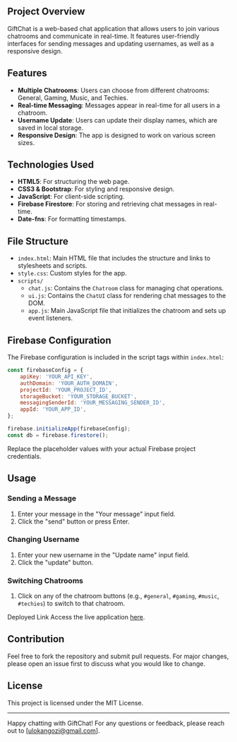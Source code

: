 ## Project Overview
GiftChat is a web-based chat application that allows users to join various chatrooms and communicate in real-time. It features user-friendly interfaces for sending messages and updating usernames, as well as a responsive design.

## Features
- **Multiple Chatrooms**: Users can choose from different chatrooms: General, Gaming, Music, and Techies.
- **Real-time Messaging**: Messages appear in real-time for all users in a chatroom.
- **Username Update**: Users can update their display names, which are saved in local storage.
- **Responsive Design**: The app is designed to work on various screen sizes.

## Technologies Used
- **HTML5**: For structuring the web page.
- **CSS3 & Bootstrap**: For styling and responsive design.
- **JavaScript**: For client-side scripting.
- **Firebase Firestore**: For storing and retrieving chat messages in real-time.
- **Date-fns**: For formatting timestamps.

## File Structure
- `index.html`: Main HTML file that includes the structure and links to stylesheets and scripts.
- `style.css`: Custom styles for the app.
- `scripts/`
  - `chat.js`: Contains the `Chatroom` class for managing chat operations.
  - `ui.js`: Contains the `ChatUI` class for rendering chat messages to the DOM.
  - `app.js`: Main JavaScript file that initializes the chatroom and sets up event listeners.

## Firebase Configuration
The Firebase configuration is included in the script tags within `index.html`:
```javascript
const firebaseConfig = {
    apiKey: 'YOUR_API_KEY',
    authDomain: 'YOUR_AUTH_DOMAIN',
    projectId: 'YOUR_PROJECT_ID',
    storageBucket: 'YOUR_STORAGE_BUCKET',
    messagingSenderId: 'YOUR_MESSAGING_SENDER_ID',
    appId: 'YOUR_APP_ID',
};

firebase.initializeApp(firebaseConfig);
const db = firebase.firestore();
```
Replace the placeholder values with your actual Firebase project credentials.

## Usage

### Sending a Message
1. Enter your message in the "Your message" input field.
2. Click the "send" button or press Enter.

### Changing Username
1. Enter your new username in the "Update name" input field.
2. Click the "update" button.

### Switching Chatrooms
1. Click on any of the chatroom buttons (e.g., `#general`, `#gaming`, `#music`, `#techies`) to switch to that chatroom.

Deployed Link
Access the live application [here](https://gift-chat.vercel.app/).

## Contribution
Feel free to fork the repository and submit pull requests. For major changes, please open an issue first to discuss what you would like to change.

## License
This project is licensed under the MIT License.

---

Happy chatting with GiftChat! For any questions or feedback, please reach out to [ulokangozi@gmail.com].
